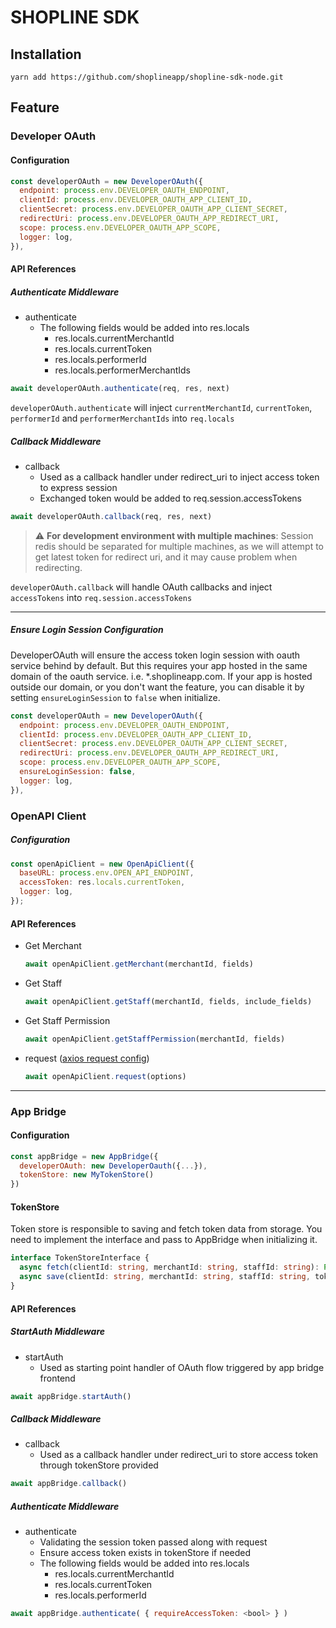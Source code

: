 # SHOPLINE SDK

## Installation

`yarn add https://github.com/shoplineapp/shopline-sdk-node.git`

## Feature

### Developer OAuth

#### Configuration

```js
const developerOAuth = new DeveloperOAuth({
  endpoint: process.env.DEVELOPER_OAUTH_ENDPOINT,
  clientId: process.env.DEVELOPER_OAUTH_APP_CLIENT_ID,
  clientSecret: process.env.DEVELOPER_OAUTH_APP_CLIENT_SECRET,
  redirectUri: process.env.DEVELOPER_OAUTH_APP_REDIRECT_URI,
  scope: process.env.DEVELOPER_OAUTH_APP_SCOPE,
  logger: log,
}),
```

#### API References

##### Authenticate Middleware

- authenticate
  - The following fields would be added into res.locals
    - res.locals.currentMerchantId
    - res.locals.currentToken
    - res.locals.performerId
    - res.locals.performerMerchantIds

```js
await developerOAuth.authenticate(req, res, next)
```

`developerOAuth.authenticate` will inject `currentMerchantId`, `currentToken`, `performerId` and `performerMerchantIds` into `req.locals`

##### Callback Middleware

- callback
  - Used as a callback handler under redirect_uri to inject access token to express session
  - Exchanged token would be added to req.session.accessTokens


```javascript
await developerOAuth.callback(req, res, next)
```

> :warning: **For development environment with multiple machines**: Session redis should be separated for multiple machines, as we will attempt to get latest token for redirect uri, and it may cause problem when redirecting.

`developerOAuth.callback` will handle OAuth callbacks and inject `accessTokens` into `req.session.accessTokens`

---

##### Ensure Login Session Configuration
DeveloperOAuth will ensure the access token login session with oauth service behind by default.
But this requires your app hosted in the same domain of the oauth service. i.e. *.shoplineapp.com.
If your app is hosted outside our domain, or you don't want the feature, you can disable it by setting `ensureLoginSession` to `false` when initialize.

```js
const developerOAuth = new DeveloperOAuth({
  endpoint: process.env.DEVELOPER_OAUTH_ENDPOINT,
  clientId: process.env.DEVELOPER_OAUTH_APP_CLIENT_ID,
  clientSecret: process.env.DEVELOPER_OAUTH_APP_CLIENT_SECRET,
  redirectUri: process.env.DEVELOPER_OAUTH_APP_REDIRECT_URI,
  scope: process.env.DEVELOPER_OAUTH_APP_SCOPE,
  ensureLoginSession: false,
  logger: log,
}),
```

### OpenAPI Client

##### Configuration

```js
const openApiClient = new OpenApiClient({
  baseURL: process.env.OPEN_API_ENDPOINT,
  accessToken: res.locals.currentToken,
  logger: log,
});
```

#### API References

- Get Merchant
  ```javascript
  await openApiClient.getMerchant(merchantId, fields)
  ```
- Get Staff
  ```javascript
  await openApiClient.getStaff(merchantId, fields, include_fields)
  ```
- Get Staff Permission
  ```javascript
  await openApiClient.getStaffPermission(merchantId, fields)
  ```
- request ([axios request config](https://github.com/axios/axios#request-config))
  ```javascript
  await openApiClient.request(options)
  ```

---

### App Bridge

#### Configuration

```js
const appBridge = new AppBridge({
  developerOAuth: new DeveloperOauth({...}),
  tokenStore: new MyTokenStore()
})
```

#### TokenStore
Token store is responsible to saving and fetch token data from storage.
You need to implement the interface and pass to AppBridge when initializing it.

```typescript
interface TokenStoreInterface {
  async fetch(clientId: string, merchantId: string, staffId: string): Promise<any>
  async save(clientId: string, merchantId: string, staffId: string, tokenData: any): Promise<any>
}
```

#### API References

##### StartAuth Middleware

- startAuth
  - Used as starting point handler of OAuth flow triggered by app bridge frontend
    
```js
await appBridge.startAuth()
```

##### Callback Middleware

- callback
  - Used as a callback handler under redirect_uri to store access token through tokenStore provided

```javascript
await appBridge.callback()
```

##### Authenticate Middleware

- authenticate
  - Validating the session token passed along with request
  - Ensure access token exists in tokenStore if needed
  - The following fields would be added into res.locals
    - res.locals.currentMerchantId
    - res.locals.currentToken
    - res.locals.performerId

```js
await appBridge.authenticate( { requireAccessToken: <bool> } )
```

